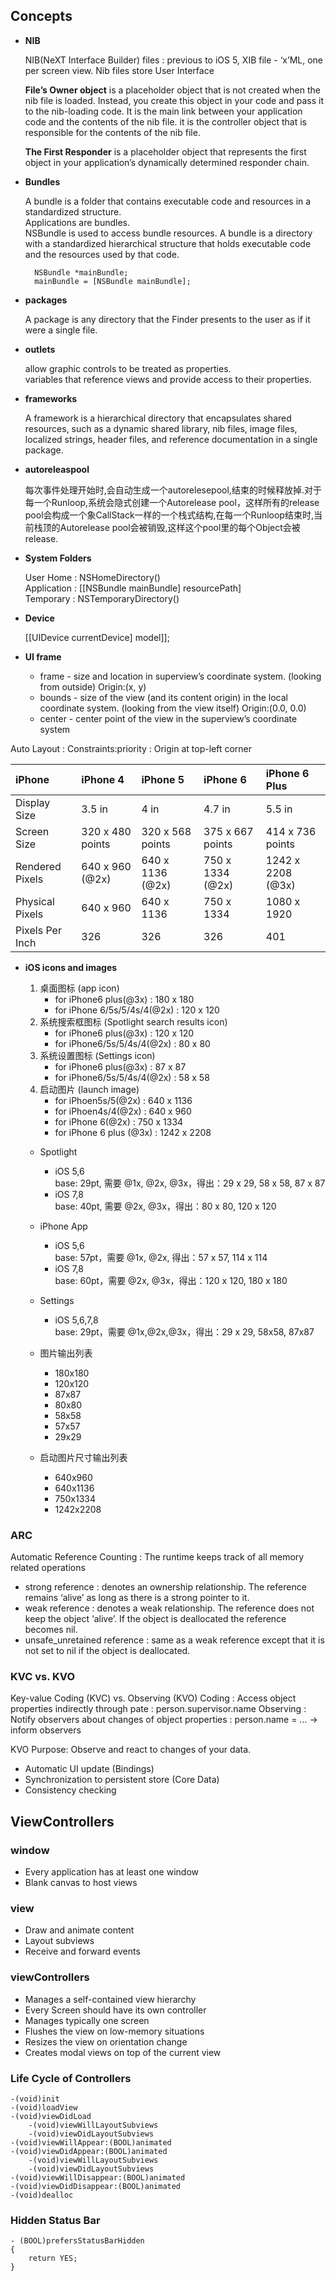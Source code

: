 ## Concepts
* **NIB**

	NIB(NeXT Interface Builder) files : previous to iOS 5, XIB file - ‘x’ML, one per screen view.
	Nib files store User Interface

	**File’s Owner object** is a placeholder object that is not created when the nib file is loaded. Instead, you create this object in your code and pass it to the nib-loading code. It is the main link between your application code and the contents of the nib file. it is the controller object that is responsible for the contents of the nib file.

	**The First Responder** is a placeholder object that represents the first object in your application’s dynamically determined responder chain.


* **Bundles**

	A bundle is a folder that contains executable code and resources in a standardized structure.  
	Applications are bundles.  
	NSBundle is used to access bundle resources.
	A bundle is a directory with a standardized hierarchical structure that holds executable code and the resources used by that code.

		NSBundle *mainBundle;
		mainBundle = [NSBundle mainBundle];


* **packages**

	A package is any directory that the Finder presents to the user as if it were a single file.


* **outlets**

	allow graphic controls to be treated as properties.  
	variables that reference views and provide access to their properties.  


* **frameworks**

	A framework is a hierarchical directory that encapsulates shared resources, such as a dynamic shared library, nib files, image files, localized strings, header files, and reference documentation in a single package.

* **autoreleaspool**

	每次事件处理开始时,会自动生成一个autorelesepool,结束的时候释放掉.对于每一个Runloop,系统会隐式创建一个Autorelease pool，这样所有的release pool会构成一个象CallStack一样的一个栈式结构,在每一个Runloop结束时,当前栈顶的Autorelease pool会被销毁,这样这个pool里的每个Object会被release. 

* **System Folders**

	User Home : NSHomeDirectory()  
	Application : [[NSBundle mainBundle] resourcePath]  
	Temporary : NSTemporaryDirectory()  

* **Device**

	[[UIDevice currentDevice] model]];

* **UI frame**

	* frame - size and location in superview’s coordinate system. (looking from outside) Origin:(x, y)
	* bounds - size of the view (and its content origin) in the local coordinate system. (looking from the view itself) Origin:(0.0, 0.0)
	* center - center point of the view in the superview’s coordinate system

Auto Layout : Constraints:priority : Origin at top-left corner

|	iPhone	      |iPhone 4        |iPhone 5        |iPhone 6        |iPhone 6 Plus    |
|:--------------|:---------------|:---------------|:---------------|:----------------|
|Display Size   |3.5 in          |4 in            |4.7 in          |5.5 in           |
|Screen Size    |320 x 480 points|320 x 568 points|375 x 667 points|414 x 736 points |
|Rendered Pixels|640 x 960 (@2x) |640 x 1136 (@2x)|750 x 1334 (@2x)|1242 x 2208 (@3x)|
|Physical Pixels|640 x 960       |640 x 1136      |750 x 1334      |1080 x 1920      |
|Pixels Per Inch|326             |326             |326             |401              |


* **iOS icons and images**
	1. 桌面图标 (app icon)
		* for iPhone6 plus(@3x) : 180 x 180
		* for iPhone 6/5s/5/4s/4(@2x) : 120 x 120
	2. 系统搜索框图标 (Spotlight search results icon)
		* for iPhone6 plus(@3x) : 120 x 120
		* for iPhone6/5s/5/4s/4(@2x) : 80 x 80
	3. 系统设置图标 (Settings icon)
		* for iPhone6 plus(@3x) : 87 x 87
		* for iPhone6/5s/5/4s/4(@2x) : 58 x 58
	4. 启动图片 (launch image)
		* for iPhoen5s/5(@2x) : 640 x 1136
		* for iPhoen4s/4(@2x) : 640 x 960
		* for iPhone 6(@2x) : 750 x 1334
		* for iPhone 6 plus (@3x) : 1242 x 2208

	* Spotlight
		* iOS 5,6  
		base: 29pt, 需要 @1x, @2x, @3x，得出：29 x 29, 58 x 58, 87 x 87
		* iOS 7,8  
		base: 40pt, 需要 @2x, @3x，得出：80 x 80, 120 x 120
	* iPhone App
		* iOS 5,6  
		base: 57pt，需要 @1x, @2x, 得出：57 x 57, 114 x 114
		* iOS 7,8  
		base: 60pt，需要 @2x, @3x，得出：120 x 120, 180 x 180
	* Settings
		* iOS 5,6,7,8  
		base: 29pt，需要 @1x,@2x,@3x，得出：29 x 29, 58x58, 87x87

	* 图片输出列表
		* 180x180
		* 120x120
		* 87x87
		* 80x80
		* 58x58
		* 57x57
		* 29x29
	* 启动图片尺寸输出列表
		* 640x960
		* 640x1136
		* 750x1334
		* 1242x2208



### ARC
Automatic Reference Counting : The runtime keeps track of all memory related operations

* strong reference : denotes an ownership relationship. The reference remains ‘alive’ as long as there is a strong pointer to it.
* weak reference : denotes a weak relationship. The reference does not keep the object ‘alive’. If the object is deallocated the reference becomes nil.
* unsafe_unretained reference : same as a weak reference except that it is not set to nil if the object is deallocated.


### KVC vs. KVO
Key-value Coding (KVC) vs. Observing (KVO)
Coding : Access object properties indirectly through pate : person.supervisor.name
Observing : Notify observers about changes of object properties : person.name = … -> inform observers

KVO Purpose:
Observe and react to changes of your data.

* Automatic UI update (Bindings)
* Synchronization to persistent store (Core Data)
* Consistency checking


## **ViewControllers**

### window
* Every application has at least one window
* Blank canvas to host views

### view
* Draw and animate content
* Layout subviews
* Receive and forward events

### viewControllers
* Manages a self-contained view hierarchy
* Every Screen should have its own controller
* Manages typically one screen
* Flushes the view on low-memory situations
* Resizes the view on orientation change
* Creates modal views on top of the current view

### Life Cycle of Controllers
	
	-(void)init
	-(void)loadView
	-(void)viewDidLoad
		-(void)viewWillLayoutSubviews
		-(void)viewDidLayoutSubviews
	-(void)viewWillAppear:(BOOL)animated
	-(void)viewDidAppear:(BOOL)animated
		-(void)viewWillLayoutSubviews
		-(void)viewDidLayoutSubviews
	-(void)viewWillDisappear:(BOOL)animated
	-(void)viewDidDisappear:(BOOL)animated
	-(void)dealloc
		
### Hidden Status Bar
	- (BOOL)prefersStatusBarHidden
	{
	    return YES;
	}
	
